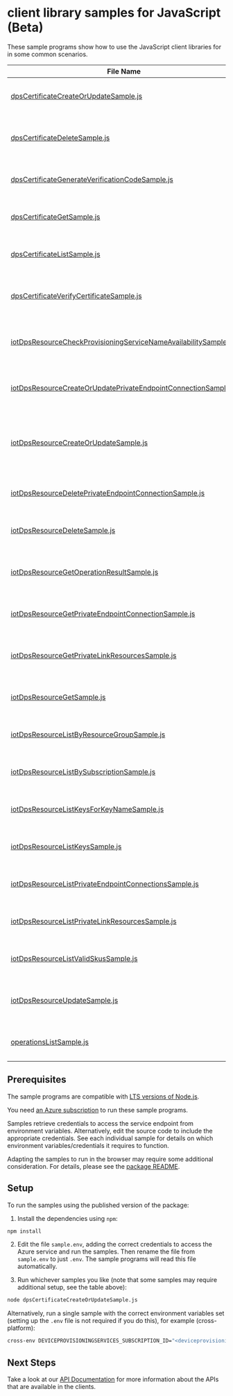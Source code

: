 # client library samples for JavaScript (Beta)

These sample programs show how to use the JavaScript client libraries for in some common scenarios.

| **File Name**                                                                                                                   | **Description**                                                                                                                                                                                                                                                                                                                                                                                                               |
| ------------------------------------------------------------------------------------------------------------------------------- | ----------------------------------------------------------------------------------------------------------------------------------------------------------------------------------------------------------------------------------------------------------------------------------------------------------------------------------------------------------------------------------------------------------------------------- |
| [dpsCertificateCreateOrUpdateSample.js][dpscertificatecreateorupdatesample]                                                     | Add new certificate or update an existing certificate. x-ms-original-file: specification/deviceprovisioningservices/resource-manager/Microsoft.Devices/preview/2023-03-01-preview/examples/DPSCertificateCreateOrUpdate.json                                                                                                                                                                                                  |
| [dpsCertificateDeleteSample.js][dpscertificatedeletesample]                                                                     | Deletes the specified certificate associated with the Provisioning Service x-ms-original-file: specification/deviceprovisioningservices/resource-manager/Microsoft.Devices/preview/2023-03-01-preview/examples/DPSDeleteCertificate.json                                                                                                                                                                                      |
| [dpsCertificateGenerateVerificationCodeSample.js][dpscertificategenerateverificationcodesample]                                 | Generate verification code for Proof of Possession. x-ms-original-file: specification/deviceprovisioningservices/resource-manager/Microsoft.Devices/preview/2023-03-01-preview/examples/DPSGenerateVerificationCode.json                                                                                                                                                                                                      |
| [dpsCertificateGetSample.js][dpscertificategetsample]                                                                           | Get the certificate from the provisioning service. x-ms-original-file: specification/deviceprovisioningservices/resource-manager/Microsoft.Devices/preview/2023-03-01-preview/examples/DPSGetCertificate.json                                                                                                                                                                                                                 |
| [dpsCertificateListSample.js][dpscertificatelistsample]                                                                         | Get all the certificates tied to the provisioning service. x-ms-original-file: specification/deviceprovisioningservices/resource-manager/Microsoft.Devices/preview/2023-03-01-preview/examples/DPSGetCertificates.json                                                                                                                                                                                                        |
| [dpsCertificateVerifyCertificateSample.js][dpscertificateverifycertificatesample]                                               | Verifies the certificate's private key possession by providing the leaf cert issued by the verifying pre uploaded certificate. x-ms-original-file: specification/deviceprovisioningservices/resource-manager/Microsoft.Devices/preview/2023-03-01-preview/examples/DPSVerifyCertificate.json                                                                                                                                  |
| [iotDpsResourceCheckProvisioningServiceNameAvailabilitySample.js][iotdpsresourcecheckprovisioningservicenameavailabilitysample] | Check if a provisioning service name is available. This will validate if the name is syntactically valid and if the name is usable x-ms-original-file: specification/deviceprovisioningservices/resource-manager/Microsoft.Devices/preview/2023-03-01-preview/examples/DPSCheckNameAvailability.json                                                                                                                          |
| [iotDpsResourceCreateOrUpdatePrivateEndpointConnectionSample.js][iotdpsresourcecreateorupdateprivateendpointconnectionsample]   | Create or update the status of a private endpoint connection with the specified name x-ms-original-file: specification/deviceprovisioningservices/resource-manager/Microsoft.Devices/preview/2023-03-01-preview/examples/DPSCreateOrUpdatePrivateEndpointConnection.json                                                                                                                                                      |
| [iotDpsResourceCreateOrUpdateSample.js][iotdpsresourcecreateorupdatesample]                                                     | Create or update the metadata of the provisioning service. The usual pattern to modify a property is to retrieve the provisioning service metadata and security metadata, and then combine them with the modified values in a new body to update the provisioning service. x-ms-original-file: specification/deviceprovisioningservices/resource-manager/Microsoft.Devices/preview/2023-03-01-preview/examples/DPSCreate.json |
| [iotDpsResourceDeletePrivateEndpointConnectionSample.js][iotdpsresourcedeleteprivateendpointconnectionsample]                   | Delete private endpoint connection with the specified name x-ms-original-file: specification/deviceprovisioningservices/resource-manager/Microsoft.Devices/preview/2023-03-01-preview/examples/DPSDeletePrivateEndpointConnection.json                                                                                                                                                                                        |
| [iotDpsResourceDeleteSample.js][iotdpsresourcedeletesample]                                                                     | Deletes the Provisioning Service. x-ms-original-file: specification/deviceprovisioningservices/resource-manager/Microsoft.Devices/preview/2023-03-01-preview/examples/DPSDelete.json                                                                                                                                                                                                                                          |
| [iotDpsResourceGetOperationResultSample.js][iotdpsresourcegetoperationresultsample]                                             | Gets the status of a long running operation, such as create, update or delete a provisioning service. x-ms-original-file: specification/deviceprovisioningservices/resource-manager/Microsoft.Devices/preview/2023-03-01-preview/examples/DPSGetOperationResult.json                                                                                                                                                          |
| [iotDpsResourceGetPrivateEndpointConnectionSample.js][iotdpsresourcegetprivateendpointconnectionsample]                         | Get private endpoint connection properties x-ms-original-file: specification/deviceprovisioningservices/resource-manager/Microsoft.Devices/preview/2023-03-01-preview/examples/DPSGetPrivateEndpointConnection.json                                                                                                                                                                                                           |
| [iotDpsResourceGetPrivateLinkResourcesSample.js][iotdpsresourcegetprivatelinkresourcessample]                                   | Get the specified private link resource for the given provisioning service x-ms-original-file: specification/deviceprovisioningservices/resource-manager/Microsoft.Devices/preview/2023-03-01-preview/examples/DPSGetPrivateLinkResources.json                                                                                                                                                                                |
| [iotDpsResourceGetSample.js][iotdpsresourcegetsample]                                                                           | Get the metadata of the provisioning service without SAS keys. x-ms-original-file: specification/deviceprovisioningservices/resource-manager/Microsoft.Devices/preview/2023-03-01-preview/examples/DPSGet.json                                                                                                                                                                                                                |
| [iotDpsResourceListByResourceGroupSample.js][iotdpsresourcelistbyresourcegroupsample]                                           | Get a list of all provisioning services in the given resource group. x-ms-original-file: specification/deviceprovisioningservices/resource-manager/Microsoft.Devices/preview/2023-03-01-preview/examples/DPSListByResourceGroup.json                                                                                                                                                                                          |
| [iotDpsResourceListBySubscriptionSample.js][iotdpsresourcelistbysubscriptionsample]                                             | List all the provisioning services for a given subscription id. x-ms-original-file: specification/deviceprovisioningservices/resource-manager/Microsoft.Devices/preview/2023-03-01-preview/examples/DPSListBySubscription.json                                                                                                                                                                                                |
| [iotDpsResourceListKeysForKeyNameSample.js][iotdpsresourcelistkeysforkeynamesample]                                             | List primary and secondary keys for a specific key name x-ms-original-file: specification/deviceprovisioningservices/resource-manager/Microsoft.Devices/preview/2023-03-01-preview/examples/DPSGetKey.json                                                                                                                                                                                                                    |
| [iotDpsResourceListKeysSample.js][iotdpsresourcelistkeyssample]                                                                 | List the primary and secondary keys for a provisioning service. x-ms-original-file: specification/deviceprovisioningservices/resource-manager/Microsoft.Devices/preview/2023-03-01-preview/examples/DPSListKeys.json                                                                                                                                                                                                          |
| [iotDpsResourceListPrivateEndpointConnectionsSample.js][iotdpsresourcelistprivateendpointconnectionssample]                     | List private endpoint connection properties x-ms-original-file: specification/deviceprovisioningservices/resource-manager/Microsoft.Devices/preview/2023-03-01-preview/examples/DPSListPrivateEndpointConnections.json                                                                                                                                                                                                        |
| [iotDpsResourceListPrivateLinkResourcesSample.js][iotdpsresourcelistprivatelinkresourcessample]                                 | List private link resources for the given provisioning service x-ms-original-file: specification/deviceprovisioningservices/resource-manager/Microsoft.Devices/preview/2023-03-01-preview/examples/DPSListPrivateLinkResources.json                                                                                                                                                                                           |
| [iotDpsResourceListValidSkusSample.js][iotdpsresourcelistvalidskussample]                                                       | Gets the list of valid SKUs and tiers for a provisioning service. x-ms-original-file: specification/deviceprovisioningservices/resource-manager/Microsoft.Devices/preview/2023-03-01-preview/examples/DPSGetValidSku.json                                                                                                                                                                                                     |
| [iotDpsResourceUpdateSample.js][iotdpsresourceupdatesample]                                                                     | Update an existing provisioning service's tags. to update other fields use the CreateOrUpdate method x-ms-original-file: specification/deviceprovisioningservices/resource-manager/Microsoft.Devices/preview/2023-03-01-preview/examples/DPSPatch.json                                                                                                                                                                        |
| [operationsListSample.js][operationslistsample]                                                                                 | Lists all of the available Microsoft.Devices REST API operations. x-ms-original-file: specification/deviceprovisioningservices/resource-manager/Microsoft.Devices/preview/2023-03-01-preview/examples/DPSOperations.json                                                                                                                                                                                                      |

## Prerequisites

The sample programs are compatible with [LTS versions of Node.js](https://github.com/nodejs/release#release-schedule).

You need [an Azure subscription][freesub] to run these sample programs.

Samples retrieve credentials to access the service endpoint from environment variables. Alternatively, edit the source code to include the appropriate credentials. See each individual sample for details on which environment variables/credentials it requires to function.

Adapting the samples to run in the browser may require some additional consideration. For details, please see the [package README][package].

## Setup

To run the samples using the published version of the package:

1. Install the dependencies using `npm`:

```bash
npm install
```

2. Edit the file `sample.env`, adding the correct credentials to access the Azure service and run the samples. Then rename the file from `sample.env` to just `.env`. The sample programs will read this file automatically.

3. Run whichever samples you like (note that some samples may require additional setup, see the table above):

```bash
node dpsCertificateCreateOrUpdateSample.js
```

Alternatively, run a single sample with the correct environment variables set (setting up the `.env` file is not required if you do this), for example (cross-platform):

```bash
cross-env DEVICEPROVISIONINGSERVICES_SUBSCRIPTION_ID="<deviceprovisioningservices subscription id>" DEVICEPROVISIONINGSERVICES_RESOURCE_GROUP="<deviceprovisioningservices resource group>" node dpsCertificateCreateOrUpdateSample.js
```

## Next Steps

Take a look at our [API Documentation][apiref] for more information about the APIs that are available in the clients.

[dpscertificatecreateorupdatesample]: https://github.com/Azure/azure-sdk-for-js/blob/main/sdk/deviceprovisioningservices/arm-deviceprovisioningservices/samples/v6-beta/javascript/dpsCertificateCreateOrUpdateSample.js
[dpscertificatedeletesample]: https://github.com/Azure/azure-sdk-for-js/blob/main/sdk/deviceprovisioningservices/arm-deviceprovisioningservices/samples/v6-beta/javascript/dpsCertificateDeleteSample.js
[dpscertificategenerateverificationcodesample]: https://github.com/Azure/azure-sdk-for-js/blob/main/sdk/deviceprovisioningservices/arm-deviceprovisioningservices/samples/v6-beta/javascript/dpsCertificateGenerateVerificationCodeSample.js
[dpscertificategetsample]: https://github.com/Azure/azure-sdk-for-js/blob/main/sdk/deviceprovisioningservices/arm-deviceprovisioningservices/samples/v6-beta/javascript/dpsCertificateGetSample.js
[dpscertificatelistsample]: https://github.com/Azure/azure-sdk-for-js/blob/main/sdk/deviceprovisioningservices/arm-deviceprovisioningservices/samples/v6-beta/javascript/dpsCertificateListSample.js
[dpscertificateverifycertificatesample]: https://github.com/Azure/azure-sdk-for-js/blob/main/sdk/deviceprovisioningservices/arm-deviceprovisioningservices/samples/v6-beta/javascript/dpsCertificateVerifyCertificateSample.js
[iotdpsresourcecheckprovisioningservicenameavailabilitysample]: https://github.com/Azure/azure-sdk-for-js/blob/main/sdk/deviceprovisioningservices/arm-deviceprovisioningservices/samples/v6-beta/javascript/iotDpsResourceCheckProvisioningServiceNameAvailabilitySample.js
[iotdpsresourcecreateorupdateprivateendpointconnectionsample]: https://github.com/Azure/azure-sdk-for-js/blob/main/sdk/deviceprovisioningservices/arm-deviceprovisioningservices/samples/v6-beta/javascript/iotDpsResourceCreateOrUpdatePrivateEndpointConnectionSample.js
[iotdpsresourcecreateorupdatesample]: https://github.com/Azure/azure-sdk-for-js/blob/main/sdk/deviceprovisioningservices/arm-deviceprovisioningservices/samples/v6-beta/javascript/iotDpsResourceCreateOrUpdateSample.js
[iotdpsresourcedeleteprivateendpointconnectionsample]: https://github.com/Azure/azure-sdk-for-js/blob/main/sdk/deviceprovisioningservices/arm-deviceprovisioningservices/samples/v6-beta/javascript/iotDpsResourceDeletePrivateEndpointConnectionSample.js
[iotdpsresourcedeletesample]: https://github.com/Azure/azure-sdk-for-js/blob/main/sdk/deviceprovisioningservices/arm-deviceprovisioningservices/samples/v6-beta/javascript/iotDpsResourceDeleteSample.js
[iotdpsresourcegetoperationresultsample]: https://github.com/Azure/azure-sdk-for-js/blob/main/sdk/deviceprovisioningservices/arm-deviceprovisioningservices/samples/v6-beta/javascript/iotDpsResourceGetOperationResultSample.js
[iotdpsresourcegetprivateendpointconnectionsample]: https://github.com/Azure/azure-sdk-for-js/blob/main/sdk/deviceprovisioningservices/arm-deviceprovisioningservices/samples/v6-beta/javascript/iotDpsResourceGetPrivateEndpointConnectionSample.js
[iotdpsresourcegetprivatelinkresourcessample]: https://github.com/Azure/azure-sdk-for-js/blob/main/sdk/deviceprovisioningservices/arm-deviceprovisioningservices/samples/v6-beta/javascript/iotDpsResourceGetPrivateLinkResourcesSample.js
[iotdpsresourcegetsample]: https://github.com/Azure/azure-sdk-for-js/blob/main/sdk/deviceprovisioningservices/arm-deviceprovisioningservices/samples/v6-beta/javascript/iotDpsResourceGetSample.js
[iotdpsresourcelistbyresourcegroupsample]: https://github.com/Azure/azure-sdk-for-js/blob/main/sdk/deviceprovisioningservices/arm-deviceprovisioningservices/samples/v6-beta/javascript/iotDpsResourceListByResourceGroupSample.js
[iotdpsresourcelistbysubscriptionsample]: https://github.com/Azure/azure-sdk-for-js/blob/main/sdk/deviceprovisioningservices/arm-deviceprovisioningservices/samples/v6-beta/javascript/iotDpsResourceListBySubscriptionSample.js
[iotdpsresourcelistkeysforkeynamesample]: https://github.com/Azure/azure-sdk-for-js/blob/main/sdk/deviceprovisioningservices/arm-deviceprovisioningservices/samples/v6-beta/javascript/iotDpsResourceListKeysForKeyNameSample.js
[iotdpsresourcelistkeyssample]: https://github.com/Azure/azure-sdk-for-js/blob/main/sdk/deviceprovisioningservices/arm-deviceprovisioningservices/samples/v6-beta/javascript/iotDpsResourceListKeysSample.js
[iotdpsresourcelistprivateendpointconnectionssample]: https://github.com/Azure/azure-sdk-for-js/blob/main/sdk/deviceprovisioningservices/arm-deviceprovisioningservices/samples/v6-beta/javascript/iotDpsResourceListPrivateEndpointConnectionsSample.js
[iotdpsresourcelistprivatelinkresourcessample]: https://github.com/Azure/azure-sdk-for-js/blob/main/sdk/deviceprovisioningservices/arm-deviceprovisioningservices/samples/v6-beta/javascript/iotDpsResourceListPrivateLinkResourcesSample.js
[iotdpsresourcelistvalidskussample]: https://github.com/Azure/azure-sdk-for-js/blob/main/sdk/deviceprovisioningservices/arm-deviceprovisioningservices/samples/v6-beta/javascript/iotDpsResourceListValidSkusSample.js
[iotdpsresourceupdatesample]: https://github.com/Azure/azure-sdk-for-js/blob/main/sdk/deviceprovisioningservices/arm-deviceprovisioningservices/samples/v6-beta/javascript/iotDpsResourceUpdateSample.js
[operationslistsample]: https://github.com/Azure/azure-sdk-for-js/blob/main/sdk/deviceprovisioningservices/arm-deviceprovisioningservices/samples/v6-beta/javascript/operationsListSample.js
[apiref]: https://learn.microsoft.com/javascript/api/@azure/arm-deviceprovisioningservices?view=azure-node-preview
[freesub]: https://azure.microsoft.com/free/
[package]: https://github.com/Azure/azure-sdk-for-js/tree/main/sdk/deviceprovisioningservices/arm-deviceprovisioningservices/README.md
